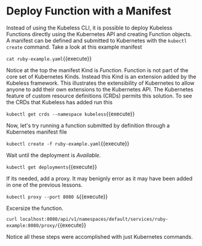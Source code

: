 # Deploy Function with a Manifest #

Instead of using the Kubeless CLI, it is possible to deploy Kubeless Functions directly using the Kubernetes API and creating Function objects. A manifest can be defined and submitted to Kubernetes with the `kubectl create` command. Take a look at this example manifest

`cat ruby-example.yaml`{{execute}}

Notice at the top the manifest Kind is _Function_. Function is not part of the core set of Kubernetes Kinds. Instead this Kind is an extension added by the Kubeless framework. This illustrates the extensibility of Kubernetes to allow anyone to add their own extensions to the Kubernetes API. The Kubernetes feature of custom resource definitions (CRDs) permits this solution. To see the CRDs that Kubeless has added run this

`kubectl get crds --namespace kubeless`{{execute}}

Now, let's try running a function submitted by definition through a Kubernetes  manifest file

`kubectl create -f ruby-example.yaml`{{execute}}

Wait until the deployment is _Available_.

`kubectl get deployments`{{execute}}

If its needed, add a proxy. It may benignly error as it may have been added in one of the previous lessons.

`kubectl proxy --port 8080 &`{{execute}}

Excersize the function.

`curl localhost:8080/api/v1/namespaces/default/services/ruby-example:8080/proxy/`{{execute}}

Notice all these steps were accomplished with just Kubernetes commands.